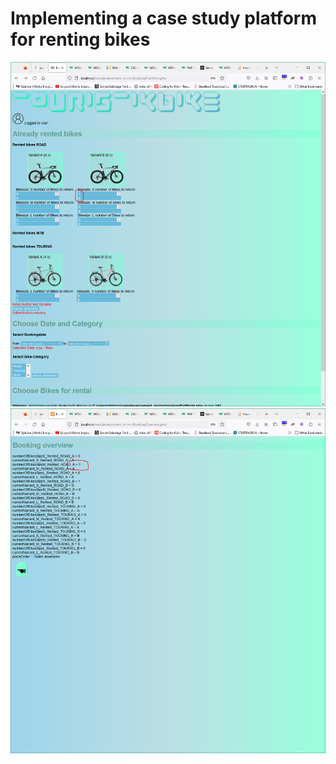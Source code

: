 # Implementing a case study platform for renting bikes

<img src="Screenshot_CurrentState_Booking.PNG">
<img src="Screenshot_CurrentState_Overview.PNG">